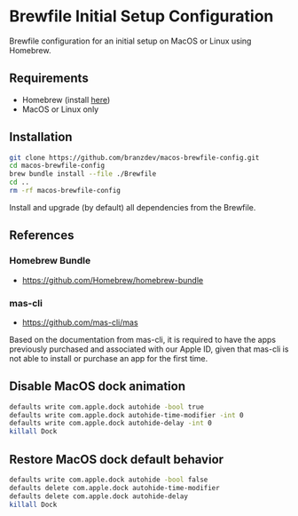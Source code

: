 # Brewfile Initial Setup Configuration
Brewfile configuration for an initial setup on MacOS or Linux using Homebrew.

## Requirements
- Homebrew (install [here](https://brew.sh/))
- MacOS or Linux only

## Installation
```zsh
git clone https://github.com/branzdev/macos-brewfile-config.git
cd macos-brewfile-config
brew bundle install --file ./Brewfile
cd ..
rm -rf macos-brewfile-config
```
Install and upgrade (by default) all dependencies from the Brewfile.

## References
### Homebrew Bundle
- https://github.com/Homebrew/homebrew-bundle

### mas-cli
- https://github.com/mas-cli/mas

Based on the documentation from mas-cli, it is required to have the apps previously purchased and associated with our Apple ID, given that mas-cli is not able to install or purchase an app for the first time.

## Disable MacOS dock animation

```zsh
defaults write com.apple.dock autohide -bool true
defaults write com.apple.dock autohide-time-modifier -int 0
defaults write com.apple.dock autohide-delay -int 0
killall Dock
```

## Restore MacOS dock default behavior

```zsh
defaults write com.apple.dock autohide -bool false
defaults delete com.apple.dock autohide-time-modifier
defaults delete com.apple.dock autohide-delay
killall Dock
```
